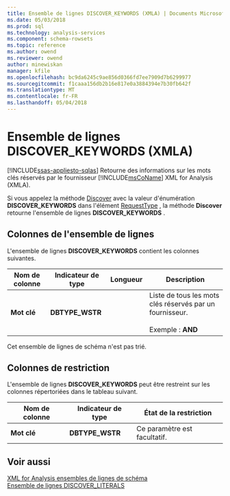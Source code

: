 ```yaml
---
title: Ensemble de lignes DISCOVER_KEYWORDS (XMLA) | Documents Microsoft
ms.date: 05/03/2018
ms.prod: sql
ms.technology: analysis-services
ms.component: schema-rowsets
ms.topic: reference
ms.author: owend
ms.reviewer: owend
author: minewiskan
manager: kfile
ms.openlocfilehash: bc9da6245c9ae856d0366fd7ee7909d7b6299977
ms.sourcegitcommit: f1caaa156db2b16e817e0a3884394e7b30fb642f
ms.translationtype: MT
ms.contentlocale: fr-FR
ms.lasthandoff: 05/04/2018
---
```

# <a name="discoverkeywords-rowset-xmla"></a>Ensemble de lignes DISCOVER_KEYWORDS (XMLA)
[!INCLUDE[ssas-appliesto-sqlas](../../../includes/ssas-appliesto-sqlas.md)]
  Retourne des informations sur les mots clés réservés par le fournisseur [!INCLUDE[msCoName](../../../includes/msconame-md.md)] XML for Analysis (XMLA).  
  
 Si vous appelez la méthode [Discover](../../../analysis-services/xmla/xml-elements-methods-discover.md) avec la valeur d'énumération **DISCOVER_KEYWORDS** dans l'élément [RequestType](../../../analysis-services/xmla/xml-elements-properties/requesttype-element-xmla.md) , la méthode **Discover** retourne l'ensemble de lignes **DISCOVER_KEYWORDS** .  
  
## <a name="rowset-columns"></a>Colonnes de l'ensemble de lignes  
 L'ensemble de lignes **DISCOVER_KEYWORDS** contient les colonnes suivantes.  
  
|Nom de colonne|Indicateur de type|Longueur| Description|  
|-----------------|--------------------|------------|-----------------|  
|**Mot clé**|**DBTYPE_WSTR**||Liste de tous les mots clés réservés par un fournisseur.<br /><br /> Exemple : **AND**|  
  
 Cet ensemble de lignes de schéma n'est pas trié.  
  
## <a name="restriction-columns"></a>Colonnes de restriction  
 L'ensemble de lignes **DISCOVER_KEYWORDS** peut être restreint sur les colonnes répertoriées dans le tableau suivant.  
  
|Nom de colonne|Indicateur de type|État de la restriction|  
|-----------------|--------------------|-----------------------|  
|**Mot clé**|**DBTYPE_WSTR**|Ce paramètre est facultatif.|  
  
## <a name="see-also"></a>Voir aussi  
 [XML for Analysis ensembles de lignes de schéma](../../../analysis-services/schema-rowsets/xml/xml-for-analysis-schema-rowsets.md)   
 [Ensemble de lignes DISCOVER_LITERALS](../../../analysis-services/schema-rowsets/xml/discover-literals-rowset.md)  
  
  
